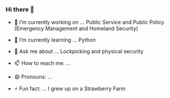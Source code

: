 ### Hi there 👋

- 🔭 I’m currently working on ... Public Service and Public Policy (Emergency Management and Homeland Security)
- 🌱 I’m currently learning ... Python

- 💬 Ask me about ... Lockpicking and physical security
- 📫 How to reach me: ... 
- 😄 Pronouns: ...
- ⚡ Fun fact: ... I grew up on a Strawberry Farm
